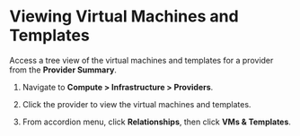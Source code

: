 # Viewing Virtual Machines and Templates

Access a tree view of the virtual machines and templates for a provider
from the **Provider Summary**.

1.  Navigate to **Compute > Infrastructure > Providers**.

2.  Click the provider to view the virtual machines and templates.

3.  From accordion menu, click **Relationships**, then click **VMs &
    Templates**.
